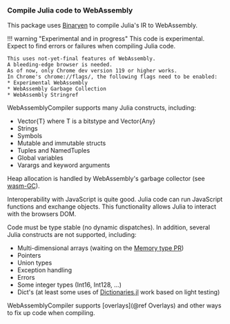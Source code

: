 ### Compile Julia code to WebAssembly

This package uses [Binaryen](https://github.com/WebAssembly/binaryen/) to compile Julia's IR to WebAssembly.

!!! warning "Experimental and in progress"
    This code is experimental. Expect to find errors or failures when compiling Julia code.

    This uses not-yet-final features of WebAssembly. 
    A bleeding-edge browser is needed. 
    As of now, only Chrome dev version 119 or higher works.
    In Chrome's chrome://flags/, the following flags need to be enabled:
    * Experimental WebAssembly 
    * WebAssembly Garbage Collection
    * WebAssembly Stringref

WebAssemblyCompiler supports many Julia constructs, including:

* Vector{T} where T is a bitstype and Vector{Any}
* Strings
* Symbols
* Mutable and immutable structs
* Tuples and NamedTuples
* Global variables
* Varargs and keyword arguments

Heap allocation is handled by WebAssembly's garbage collector (see [wasm-GC](https://github.com/WebAssembly/gc)).

Interoperability with JavaScript is quite good. Julia code can run JavaScript functions and exchange objects. This functionality allows Julia to interact with the browsers DOM.

Code must be type stable (no dynamic dispatches). In addition, several Julia constructs are not supported, including:

* Multi-dimensional arrays (waiting on the [Memory type PR](https://github.com/JuliaLang/julia/pull/51319))
* Pointers
* Union types
* Exception handling
* Errors
* Some integer types (Int16, Int128, ...)
* Dict's (at least some uses of [Dictionaries.jl](https://github.com/andyferris/Dictionaries.jl) work based on light testing)

WebAssemblyCompiler supports [overlays](@ref Overlays) and other ways to fix up code when compiling.



